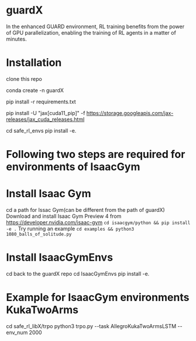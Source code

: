 # guardX
In the enhanced GUARD environment, RL training benefits from the power of GPU parallelization, enabling the training of RL agents in a matter of minutes.

# Installation
clone this repo

conda create -n guardX

pip install -r requirements.txt

pip install -U "jax[cuda11_pip]" -f https://storage.googleapis.com/jax-releases/jax_cuda_releases.html

cd safe_rl_envs
pip install -e.

# Following two steps are required for environments of IsaacGym

# Install Isaac Gym
cd a path for Issac Gym(can be different from the path of guardX)
Download and install Isaac Gym Preview 4 from https://developer.nvidia.com/isaac-gym
`cd isaacgym/python && pip install -e .`
Try running an example `cd examples && python3 1080_balls_of_solitude.py`

# Install IsaacGymEnvs
cd back to the guardX repo
cd IsaacGymEnvs
pip install -e.

# Example for IsaacGym environments KukaTwoArms
cd safe_rl_libX/trpo
python3 trpo.py --task AllegroKukaTwoArmsLSTM --env_num 2000